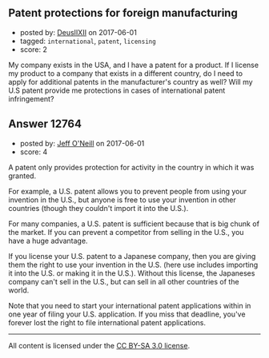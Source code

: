 ## Patent protections for foreign manufacturing

- posted by: [DeusIIXII](https://stackexchange.com/users/9956796/deusiixii) on 2017-06-01
- tagged: `international`, `patent`, `licensing`
- score: 2

<p>My company exists in the USA, and I have a patent for a product. If I license my product to a company that exists in a different country, do I need to apply for additional patents in the manufacturer's country as well? Will my U.S patent provide me protections in cases of international patent infringement?</p>



## Answer 12764

- posted by: [Jeff O'Neill](https://stackexchange.com/users/46273/jeff-o-neill) on 2017-06-01
- score: 4

<p>A patent only provides protection for activity in the country in which it was granted.</p>

<p>For example, a U.S. patent allows you to prevent people from using your invention in the U.S., but anyone is free to use your invention in other countries (though they couldn't import it into the U.S.).</p>

<p>For many companies, a U.S. patent is sufficient because that is big chunk of the market. If you can prevent a competitor from selling in the U.S., you have a huge advantage.</p>

<p>If you license your U.S. patent to a Japanese company, then you are giving them the right to use your invention in the U.S. (here use includes importing it into the U.S. or making it in the U.S.).  Without this license, the Japaneses company can't sell in the U.S., but can sell in all other countries of the world.</p>

<p>Note that you need to start your international patent applications within in one year of filing your U.S. application.  If you miss that deadline, you've forever lost the right to file international patent applications.</p>




---

All content is licensed under the [CC BY-SA 3.0 license](https://creativecommons.org/licenses/by-sa/3.0/).
